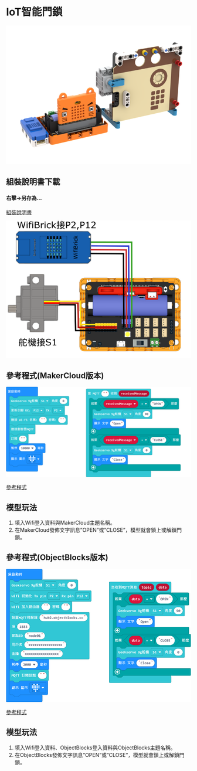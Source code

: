 # IoT智能門鎖

![](./images/lock.png)

## 組裝說明書下載

#### 右擊->另存為...

[組裝說明書](./images/lock.pdf)

![](./images/lock_wire.png)

## 參考程式(MakerCloud版本)

![](./images/lock_code.png)

[參考程式](https://makecode.microbit.org/_bfx7V2Ao0Mii)

## 模型玩法

1. 填入Wifi登入資料與MakerCloud主題名稱。
2. 在MakerCloud發佈文字訊息”OPEN”或”CLOSE”，模型就會鎖上或解鎖門鎖。

## 參考程式(ObjectBlocks版本)

![](./images/lock_code_objectblocks.png)

[參考程式](https://makecode.microbit.org/_77U675FraA82)

## 模型玩法

1. 填入Wifi登入資料、ObjectBlocks登入資料與ObjectBlocks主題名稱。
2. 在ObjectBlocks發佈文字訊息”OPEN”或”CLOSE”，模型就會鎖上或解鎖門鎖。